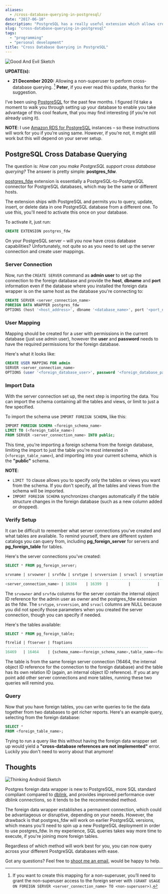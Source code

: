```yaml
---
aliases:
  - /cross-database-querying-in-postgresql/
date: "2017-06-10"
description: "PostgreSQL has a really useful extension which allows cross-database queries."
slug: "cross-database-querying-in-postgresql"
tags:
  - "programming"
  - "personal development"
title: "Cross Database Querying in PostgreSQL"
---
```



![Good And Evil Sketch][]


**UPDATE(s):**

- **21 December 2020:** Allowing a non-superuser to perform cross-database querying. [^1] **Peter**, if you ever read this update, thanks for the suggestion.

I’ve been using [PostgreSQL][] for the past few months. I figured I’d take a moment to walk you through setting up your database to enable you take advantage of this cool feature, that you may find interesting (if you’re not already using it).

**NOTE**: I use [Amazon RDS for PostgreSQL][] instances – so these instructions will work for you if you’re using same. However, if you’re not, it might still work but this will depend on your server setup.


## PostgreSQL Cross Database Querying

The question is: _How can you make PostgreSQL support cross database querying?_ The answer is pretty simple: **postgres_fdw**.

[postgres_fdw][] extension is essentially a PostgreSQL-to-PostgreSQL connector for PostgreSQL databases, which may be the same or different hosts.

The extension ships with PostgreSQL and permits you to query, update, insert, or delete data in one PostgreSQL database from a different one. To use this, you'll need to activate this once on your database.

To activate it, just run:

```sql
CREATE EXTENSION postgres_fdw
```

On your PostgreSQL server – will you now have cross database capabilities? Unfortunately, not quite so as you need to set up the server connection and create user mappings.


### Server Connection

Now, run the `CREATE SERVER` command as **admin user** to set up the connection to the foreign database and provide the **host**, **dbname** and **port** information even if the database where you installed the foreign data wrapper is on the same host as the database you're connecting to:

```sql
CREATE SERVER <server_connection_name>
FOREIGN DATA WRAPPER postgres_fdw
OPTIONS (host '<host_address>', dbname '<database_name>', port '<port_number>');
```


### User Mapping

Mapping should be created for a user with permissions in the current database (just use admin user), however the **user** and **password** needs to have the required permissions for the foreign database.

Here's what it looks like:

```sql
CREATE USER MAPPING FOR admin
SERVER <server_connection_name>
OPTIONS (user '<foreign_database_user>', password '<foreign_database_password>');
```


### Import Data

With the server connection set up, the next step is importing the data. You can import the schema containing all the tables and views, or limit to just a few specified.

To import the schema use `IMPORT FOREIGN SCHEMA`, like this:

```sql
IMPORT FOREIGN SCHEMA <foreign_schema_name>
LIMIT TO (<foreign_table_name>)
FROM SERVER <server_connection_name> INTO public;
```

This time, you're importing a foreign schema from the foreign database, limiting the import to just the table you're most interested in (`<foreign_table_name>`), and importing into your current schema, which is the **"public"** schema.

**NOTE**:

- `LIMIT TO` clause allows you to specify only the tables or views you want from the schema. If you don't specify, all the tables and views from the schema will be imported.
- `IMPORT FOREIGN SCHEMA`  synchronizes changes automatically if the table structure changes in the foreign database (such as a new column added or dropped).


### Verify Setup

It can be difficult to remember what server connections you've created and what tables are available. To remind yourself, there are different system catalogs you can query from, including **pg_foreign_server** for servers and **pg_foreign_table** for tables.

Here's the server connections you've created:

```sql
SELECT * FROM pg_foreign_server;

srvname | srvowner | srvfdw | srvtype | srvversion | srvacl | srvoptions
--------------------------------------------------------------------------------------------------------------------------------------
<server_connection_name> | 16384    | 16399  |         |            |        | {host=<host_address>,dbname=<database_name>,port=<port_number>}
```

The `srvowner` and `srvfdw` columns for the server contain the internal object ID reference for the admin user as owner and the postgres_fdw extension as the fdw. The `srvtype`, `srvversion`, and `srvacl` columns are NULL because you did not specify those parameters when you created the server connection, though you can specify if needed.

Here's the tables available:

```sql
SELECT * FROM pg_foreign_table;

ftrelid | ftserver | ftoptions
----------------------------------------------------------------
16469   | 16464    | {schema_name=<foreign_schema_name>,table_name=<foreign_table_name>}
```

The table is from the same foreign server connection (16464, the internal object ID reference for the connection to the foreign database) and the table has its own relation ID (again, an internal object ID reference). If you at any point add other server connections and more tables, running these two queries will remind you.


### Query

Now that you have foreign tables, you can write queries to tie the data together from two databases to get richer reports. Here's an example query, selecting from the foreign database:

```sql
SELECT *
FROM <foreign_table_name>;
```

Trying to run a query like this without having the foreign data wrapper set up would yield a **"cross-database references are not implemented"** error. Luckily you don't need to worry about that anymore!


## Thoughts


![Thinking Android Sketch][]


Postgres foreign data wrapper is new to PostgreSQL, more SQL standard compliant compared to [dblink][], and provides improved performance over dblink connections, so it tends to be the recommended method.

The foreign data wrapper establishes a permanent connection, which could be advantageous or disruptive, depending on your needs. However, the drawback is that postgres_fdw will work on earlier PostgreSQL versions, which means you'll need to spin up a new PostgreSQL deployment in order to use postgres_fdw. In my experience, SQL queries takes way more time to execute, if you're joining more foreign tables.

Regardless of which method will work best for you, you can now query across your different PostgreSQL databases with ease.

Got any questions? Feel free to [shoot me an email][], would be happy to help.

  [^1]: If you want to create this mapping for a non-superuser, you’ll need to grant the non-superuser access to the foreign server with `(GRANT USAGE ON FOREIGN SERVER <server_connection_name> TO <non-superuser>)`.

  [Good And Evil Sketch]: /static/images/2017/good-and-evil-sketch.jpg "Good And Evil Sketch"
  [PostgreSQL]: http://postgresql.org "PostgreSQL Website"
  [Amazon RDS for PostgreSQL]: https://aws.amazon.com/rds/postgresql/ "Launch Amazon RDS, the relational database service that makes it easy to set up, operate, and scale PostgreSQL deployments in the cloud."
  [postgres_fdw]: http://www.postgresql.org/docs/9.5/static/postgres-fdw.html "postgres_fdw documentation"
  [dblink]: http://www.postgresql.org/docs/current/static/dblink.html "dblink documentation"
  [Thinking Android Sketch]: /static/images/2017/thinking-android-sketch.png "Thinking Android Sketch"
  [shoot me an email]: mailto:r@akinjide.me "Akinjide Bankole' Email"
